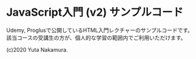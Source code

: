 # JavaScript入門 (v2) サンプルコード

Udemy, Proglusで公開しているHTML入門レクチャーのサンプルコードです。
該当コースの受講生の方が、個人的な学習の範囲内でご利用いただけます。

(c)2020 Yuta Nakamura.
